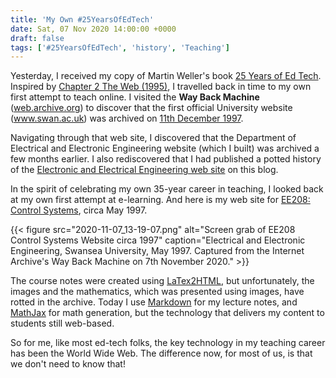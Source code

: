 ```yaml
---
title: 'My Own #25YearsOfEdTech'
date: Sat, 07 Nov 2020 14:00:00 +0000
draft: false
tags: ['#25YearsOfEdTech', 'history', 'Teaching']
---
```


Yesterday, I received my copy of Martin Weller's book [25 Years of Ed Tech](https://www.aupress.ca/books/120290-25-years-of-ed-tech/). Inspired by [Chapter 2 The Web (1995)](https://read.aupress.ca/read/a6922eef-ff01-4b2a-86fe-f45b1185440a/section/021e8a8b-448a-4df7-b617-180c9bd5aef9#ch02), I travelled back in time to my own first attempt to teach online. I visited the **Way Back Machine** ([web.archive.org](http://web.archive.org)) to discover that the first official University website (www.swan.ac.uk) was archived on [11th December 1997](https://web.archive.org/web/19971211193148/http://www.swan.ac.uk/).

Navigating through that web site, I discovered that the Department of Electrical and Electronic Engineering website (which I built) was archived a few months earlier. I also rediscovered that I had published a potted history of the [Electronic and Electrical Engineering web site](https://blog.cpjobling.net/uncategorised/history-of-electrical-engineering-on-the-web/) on this blog.

In the spirit of celebrating my own 35-year career in teaching, I looked back at my own first attempt at e-learning. And here is my web site for [EE208: Control Systems](https://web.archive.org/web/19970511101123/http://faith.swan.ac.uk/Courses/level2/ee208/ee208.html), circa May 1997.

{{< figure src="2020-11-07_13-19-07.png" alt="Screen grab of EE208 Control Systems Website circa 1997" caption="Electrical and Electronic Engineering, Swansea University, May 1997. Captured from the Internet Archive's Way Back Machine on 7th November 2020." >}}

The course notes were created using [LaTex2HTML](https://www.latex2html.org/), but unfortunately, the images and the mathematics, which was presented using images, have rotted in the archive. Today I use [Markdown](https://www.markdownguide.org/) for my lecture notes, and [MathJax](https://www.mathjax.org/) for math generation, but the technology that delivers my content to students still web-based.

So for me, like most ed-tech folks, the key technology in my teaching career has been the World Wide Web. The difference now, for most of us, is that we don't need to know that!
